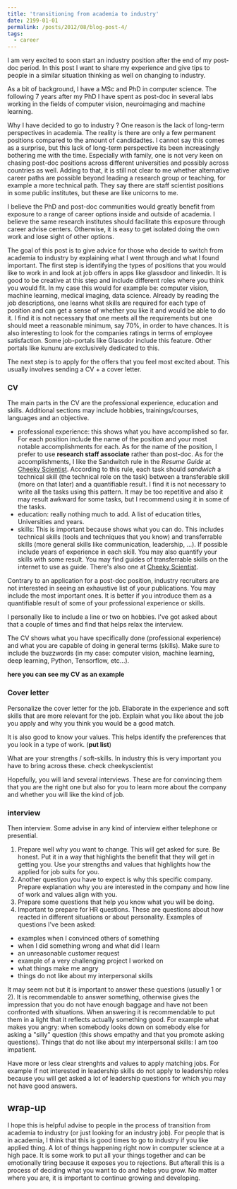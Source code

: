 ```yaml
---
title: 'transitioning from academia to industry'
date: 2199-01-01
permalink: /posts/2012/08/blog-post-4/
tags:
  - career
---
```


I am very excited to soon start an industry position after the end of my post-doc period.
In this post I want to share my experience and give tips to people in a similar situation thinking as well on changing to industry.

As a bit of background, I have a MSc and PhD in computer science. The following 7 years after my PhD I have spent as post-doc in several labs working in the fields of computer vision, neuroimaging and machine learning.

Why I have decided to go to industry ?
One reason is the lack of long-term perspectives in academia. The reality is there are only a few permanent positions compared to the amount of candidadtes. I cannot say this comes as a surprise, but this lack of long-term perspective its been increasingly bothering me with the time. Especially with family, one is not very keen on chasing post-doc positions across different universities and possibly across countries as well.
Adding to that, it is still not clear to me whether alternative career paths are possible beyond leading a research group or teaching, for example a more technical path. They say there are staff scientist positions in some public institutes, but these are like unicorns to me.

I believe the PhD and post-doc communities would greatly benefit from exposure to a range of career options inside and outside of academia.
I believe the same research institutes should facilitate this exposure through career advise centers. Otherwise, it is easy to get isolated doing the own work and lose sight of other options.

The goal of this post is to give advice for those who decide to switch from academia to industry by explaining what I went through and what I found important.
The first step is identifying the types of positions that you would like to work in and look at job offers in apps like glassdoor and linkedin.
It is good to be creative at this step and include different roles where you think you would fit. In my case this would for example be: computer vision, machine learning, medical imaging, data science.
Already by reading the job descriptions, one learns what skills are required for each type of position and can get a sense of whether you like it and would be able to do it.
I find it is not necessary that one meets all the requirements but one should meet a reasonable minimum, say 70%, in order to have chances.
It is also interesting to look for the companies ratings in terms of employee satisfaction. Some job-portals like Glassdor include this feature. Other portals like kununu are exclusively dedicated to this.

The next step is to apply for the offers that you feel most excited about.
This usually involves sending a CV + a cover letter.

### CV 

The main parts in the CV are the professional experience, education and skills.
Additional sections may include hobbies, trainings/courses, languages and an objective.
- professional experience: this shows what you have accomplished so far. For each position include the name of the position and your most notable accomplishments for each.
As for the name of the position, I prefer to use **research staff associate** rather than post-doc.
As for the accomplishments, I like the Sandwitch rule in the _Resume Guide_ at [Cheeky Scientist](https://cheekyscientist.com/). According to this rule, each task should _sandwich_ a technical skill (the technical role on the task) between a transferable skill (more on that later) and a quantifiable result. 
I find it is not necessary to write all the tasks using this pattern. It may be too repetitive and also it may result awkward for some tasks, but I recommend using it in some of the tasks.
- education: really nothing much to add. A list of education titles, Universities and years.
- skills: This is important because shows what you can do. This includes technical skills (tools and techniques that you know) and transferrable skills (more general skills like communication, leadership, ...). If possible include years of experience in each skill. You may also quantify your skills with some result. 
You may find guides of transferrable skills on the internet to use as guide. There's also one at [Cheeky Scientist](https://cheekyscientist.com/).

Contrary to an application for a post-doc position, industry recruiters are not interested in seeing an exhaustive list of your publications.
You may include the most important ones. It is better if you introduce them as a quantifiable result of some of your professional experience or skills.

I personally like to include a line or two on hobbies. I've got asked about that a couple of times and find that helps relax the interview.

The CV shows what you have specifically done (professional experience) and what you are capable of doing in general terms (skills).
Make sure to include the buzzwords (in my case: computer vision, machine learning, deep learning, Python, Tensorflow, etc...).

**here you can see my CV as an example**

### Cover letter

Personalize the cover letter for the job. Ellaborate in the experience and soft skills that are more relevant for the job. Explain what you like about the job you apply and why you think you would be a good match.

It is also good to know your values. This helps identify the preferences that you look in a type of work. (**put list**)

What are your strengths / soft-skills. In industry this is very important you have to bring across these. check cheekyscientist

Hopefully, you will land several interviews.
These are for convincing them that you are the right one but also for you to learn more about the company and whether you will like the kind of job.

### interview

Then interview.
Some advise in any kind of interview either telephone or presential.

1. Prepare well why you want to change. This will get asked for sure. Be honest. Put it in a way that highlights the benefit that they will get in getting you. Use your strengths and values that highlights how the applied for job suits for you.
2. Another question you have to expect is why this specific company. Prepare explanation why you are interested in the company and how line of work and values align with you.
3. Prepare some questions that help you know what you will be doing.
4. Important to prepare for HR questions. These are questions about how reacted in different situations or about personality. Examples of questions I've been asked:
- examples when I convinced others of something
- when I did something wrong and what did I learn
- an unreasonable customer request
- example of a very challenging project I worked on
- what things make me angry
- things do not like about my interpersonal skills

It may seem not but it is important to answer these questions (usually 1 or 2). 
It is recommendable to answer something, otherwise gives the impression that you do not have enough baggage and have not been confronted with situations.
When answering it is recommendable to put them in a light that it reflects actually something good. For example what makes you angry: when somebody looks down on somebody else for asking a "silly" question (this shows empathy and that you promote asking questions). Things that do not like about my interpersonal skills: I am too impatient.

Have more or less clear strenghts and values to apply matching jobs. For example if not interested in leadership skills do not apply to leadership roles because you will get asked a lot of leadership questions for which you may not have good answers.

## wrap-up

I hope this is helpful advise to people in the process of transition from academia to industry (or just looking for an industry job).
For people that is in academia, I think that this is good times to go to industry if you like applied thing. A lot of things happening right now in computer science at a high pace.
It is some work to put all your things together and can be emotionally tiring because it exposes you to rejections.
But afterall this is a process of deciding what you want to do and helps you grow.
No matter where you are, it is important to continue growing and developing.
